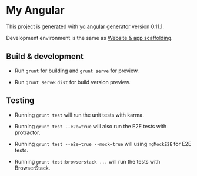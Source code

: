 # My Angular

This project is generated with [yo angular generator](https://github.com/yeoman/generator-angular)
version 0.11.1.

Development environment is the same as [Website & app scaffolding](https://github.com/heavymery/scaffold-website-app).

## Build & development

* Run `grunt` for building and `grunt serve` for preview.

* Run `grunt serve:dist` for build version preview.

## Testing

* Running `grunt test` will run the unit tests with karma.

* Running `grunt test --e2e=true` will also run the E2E tests with protractor.

* Running `grunt test --e2e=true --mock=true` will using `ngMockE2E` for E2E tests.

* Running `grunt test:browserstack ...` will run the tests with BrowserStack.
